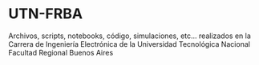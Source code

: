# UTN-FRBA
Archivos, scripts, notebooks, código, simulaciones, etc... realizados en la Carrera de Ingeniería Electrónica de la Universidad Tecnológica Nacional Facultad Regional Buenos Aires
